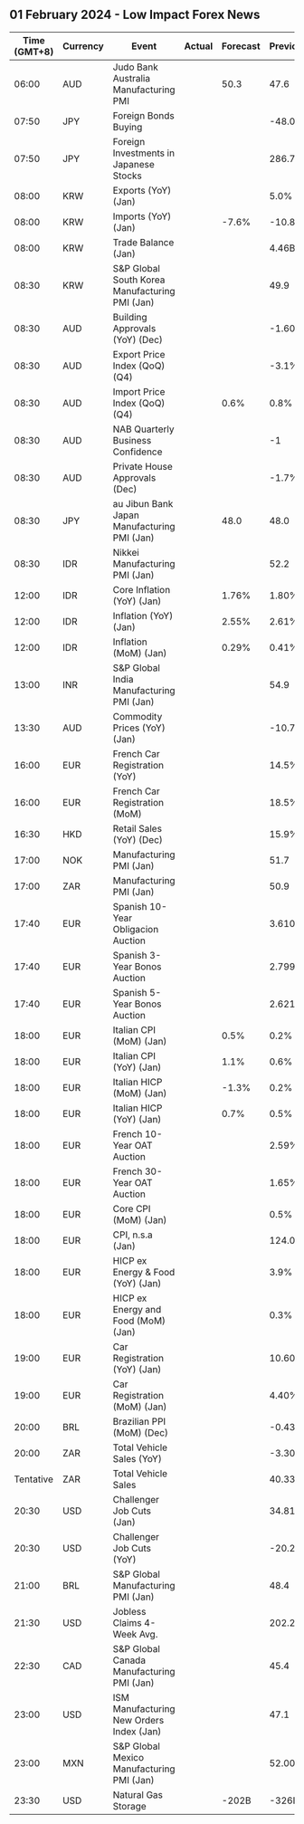 ## 01 February 2024 - Low Impact Forex News

| Time (GMT+8) | Currency | Event | Actual | Forecast | Previous |
|------|----------|-------|--------|----------|----------|
| 06:00 | AUD | Judo Bank Australia Manufacturing PMI |  | 50.3 | 47.6 |
| 07:50 | JPY | Foreign Bonds Buying |  |  | -48.0B |
| 07:50 | JPY | Foreign Investments in Japanese Stocks |  |  | 286.7B |
| 08:00 | KRW | Exports (YoY) (Jan) |  |  | 5.0% |
| 08:00 | KRW | Imports (YoY) (Jan) |  | -7.6% | -10.8% |
| 08:00 | KRW | Trade Balance (Jan) |  |  | 4.46B |
| 08:30 | KRW | S&P Global South Korea Manufacturing PMI (Jan) |  |  | 49.9 |
| 08:30 | AUD | Building Approvals (YoY) (Dec) |  |  | -1.60% |
| 08:30 | AUD | Export Price Index (QoQ) (Q4) |  |  | -3.1% |
| 08:30 | AUD | Import Price Index (QoQ) (Q4) |  | 0.6% | 0.8% |
| 08:30 | AUD | NAB Quarterly Business Confidence |  |  | -1 |
| 08:30 | AUD | Private House Approvals (Dec) |  |  | -1.7% |
| 08:30 | JPY | au Jibun Bank Japan Manufacturing PMI (Jan) |  | 48.0 | 48.0 |
| 08:30 | IDR | Nikkei Manufacturing PMI (Jan) |  |  | 52.2 |
| 12:00 | IDR | Core Inflation (YoY) (Jan) |  | 1.76% | 1.80% |
| 12:00 | IDR | Inflation (YoY) (Jan) |  | 2.55% | 2.61% |
| 12:00 | IDR | Inflation (MoM) (Jan) |  | 0.29% | 0.41% |
| 13:00 | INR | S&P Global India Manufacturing PMI (Jan) |  |  | 54.9 |
| 13:30 | AUD | Commodity Prices (YoY) (Jan) |  |  | -10.7% |
| 16:00 | EUR | French Car Registration (YoY) |  |  | 14.5% |
| 16:00 | EUR | French Car Registration (MoM) |  |  | 18.5% |
| 16:30 | HKD | Retail Sales (YoY) (Dec) |  |  | 15.9% |
| 17:00 | NOK | Manufacturing PMI (Jan) |  |  | 51.7 |
| 17:00 | ZAR | Manufacturing PMI (Jan) |  |  | 50.9 |
| 17:40 | EUR | Spanish 10-Year Obligacion Auction |  |  | 3.610% |
| 17:40 | EUR | Spanish 3-Year Bonos Auction |  |  | 2.799% |
| 17:40 | EUR | Spanish 5-Year Bonos Auction |  |  | 2.621% |
| 18:00 | EUR | Italian CPI (MoM) (Jan) |  | 0.5% | 0.2% |
| 18:00 | EUR | Italian CPI (YoY) (Jan) |  | 1.1% | 0.6% |
| 18:00 | EUR | Italian HICP (MoM) (Jan) |  | -1.3% | 0.2% |
| 18:00 | EUR | Italian HICP (YoY) (Jan) |  | 0.7% | 0.5% |
| 18:00 | EUR | French 10-Year OAT Auction |  |  | 2.59% |
| 18:00 | EUR | French 30-Year OAT Auction |  |  | 1.65% |
| 18:00 | EUR | Core CPI (MoM) (Jan) |  |  | 0.5% |
| 18:00 | EUR | CPI, n.s.a (Jan) |  |  | 124.05 |
| 18:00 | EUR | HICP ex Energy & Food (YoY) (Jan) |  |  | 3.9% |
| 18:00 | EUR | HICP ex Energy and Food (MoM) (Jan) |  |  | 0.3% |
| 19:00 | EUR | Car Registration (YoY) (Jan) |  |  | 10.60% |
| 19:00 | EUR | Car Registration (MoM) (Jan) |  |  | 4.40% |
| 20:00 | BRL | Brazilian PPI (MoM) (Dec) |  |  | -0.43% |
| 20:00 | ZAR | Total Vehicle Sales (YoY) |  |  | -3.30% |
| Tentative | ZAR | Total Vehicle Sales |  |  | 40.33K |
| 20:30 | USD | Challenger Job Cuts (Jan) |  |  | 34.817K |
| 20:30 | USD | Challenger Job Cuts (YoY) |  |  | -20.2% |
| 21:00 | BRL | S&P Global Manufacturing PMI (Jan) |  |  | 48.4 |
| 21:30 | USD | Jobless Claims 4-Week Avg. |  |  | 202.25K |
| 22:30 | CAD | S&P Global Canada Manufacturing PMI (Jan) |  |  | 45.4 |
| 23:00 | USD | ISM Manufacturing New Orders Index (Jan) |  |  | 47.1 |
| 23:00 | MXN | S&P Global Mexico Manufacturing PMI (Jan) |  |  | 52.00 |
| 23:30 | USD | Natural Gas Storage |  | -202B | -326B |
